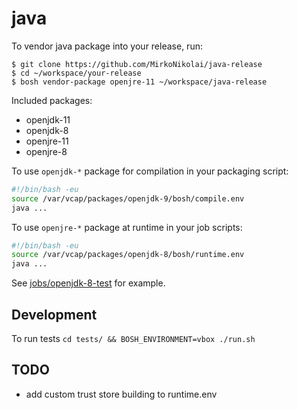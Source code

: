 # java

To vendor java package into your release, run:

```
$ git clone https://github.com/MirkoNikolai/java-release
$ cd ~/workspace/your-release
$ bosh vendor-package openjre-11 ~/workspace/java-release
```

Included packages:

- openjdk-11
- openjdk-8
- openjre-11
- openjre-8

To use `openjdk-*` package for compilation in your packaging script:

```bash
#!/bin/bash -eu
source /var/vcap/packages/openjdk-9/bosh/compile.env
java ...
```

To use `openjre-*` package at runtime in your job scripts:

```bash
#!/bin/bash -eu
source /var/vcap/packages/openjdk-8/bosh/runtime.env
java ...
```

See [jobs/openjdk-8-test](jobs/openjre-8-test) for example.

## Development

To run tests `cd tests/ && BOSH_ENVIRONMENT=vbox ./run.sh`

## TODO

- add custom trust store building to runtime.env
